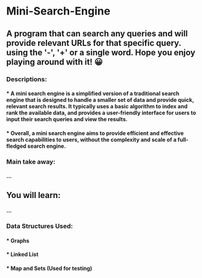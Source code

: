 # Mini-Search-Engine

## A program that can search any queries and will provide relevant URLs for that specific query. using the '-', '+' or a single word. Hope you enjoy playing around with it! 😀

### Descriptions:

#### \* A mini search engine is a simplified version of a traditional search engine that is designed to handle a smaller set of data and provide quick, relevant search results. It typically uses a basic algorithm to index and rank the available data, and provides a user-friendly interface for users to input their search queries and view the results.

#### \* Overall, a mini search engine aims to provide efficient and effective search capabilities to users, without the complexity and scale of a full-fledged search engine.

### Main take away:

#### ...

## You will learn:

#### ...

### Data Structures Used:

#### \* Graphs

#### \* Linked List

#### \* Map and Sets (Used for testing)
